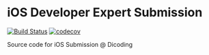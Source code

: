 # iOS Developer Expert Submission

[![Build Status](https://travis-ci.com/dwirandyh/dicoding-ios-expert.svg?branch=main)](https://travis-ci.com/dwirandyh/dicoding-ios-expert)
[![codecov](https://codecov.io/gh/dwirandyh/dicoding-ios-expert/branch/main/graph/badge.svg?token=65U9KT8CRW)](https://codecov.io/gh/dwirandyh/dicoding-ios-expert)

Source code for iOS Submission @ Dicoding
